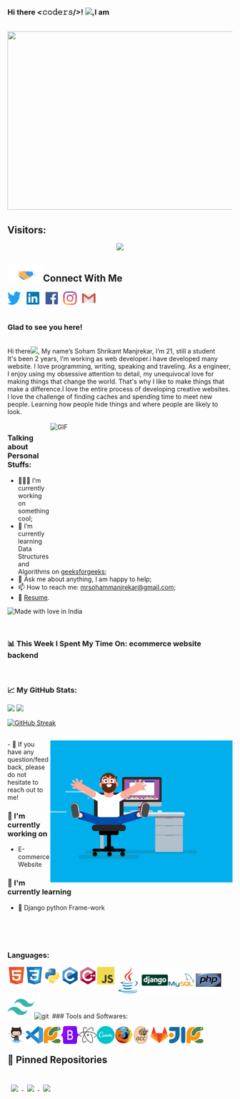 
### Hi there <𝚌𝚘𝚍𝚎𝚛𝚜/>! <img src="https://github.com/TheDudeThatCode/TheDudeThatCode/blob/master/Assets/Hi.gif" width="29px">,I am 
<br><img src="https://github.com/sohammanjrekar/sohammanjrekar/blob/main/Soham%20manjrekar.gif" height="400px" width="1000px">
<div align="centre">

<!-- retro visitor counter -->
<h2>Visitors:</h2>
<p align="center"> 
  <img src="https://profile-counter.glitch.me/sohammanjrekar/count.svg" />
</p>
 <h2> <a target="_blank">
  <img src="https://github.com/sohammanjrekar/sohammanjrekar/blob/main/Handshake.gif" height="37px" style="max-width:100%;">Connect With Me</a>
</h2>
 
 
<a href="" target="blank"><img align="center" src="https://github.com/sohammanjrekar/sohammanjrekar/blob/main/icon/twitter/twitter-original.svg" alt="sohammanjrekar" height="30" width="30" /></a>&nbsp;&nbsp;
<a href="" target="blank"><img align="center" src="https://github.com/sohammanjrekar/sohammanjrekar/blob/main/icon/linkedin/linkedin-original.svg" alt="sohammanjrekar" height="30" width="30" /></a>&nbsp;&nbsp;
<a href="" target="blank"><img align="center" src="https://github.com/sohammanjrekar/sohammanjrekar/blob/main/icon/facebook/facebook-original.svg" alt="sohammanjrekar" height="30" width="30" /></a>&nbsp;&nbsp;
<a href="" target="blank"><img align="center" src="https://github.com/sohammanjrekar/sohammanjrekar/blob/main/icon/instagram-icon.svg" alt="sohammanjrekar" height="30" width="30" /></a>&nbsp;&nbsp;
<a href="" target="blank"><img align="center" src="https://github.com/sohammanjrekar/sohammanjrekar/blob/main/icon/gmail-icon.svg" height="30" width="30" /></a>
  <br>
 <br>
### Glad to see you here! 
  <br/>
Hi there<img src="https://media.giphy.com/media/hvRJCLFzcasrR4ia7z/giphy.gif" width="25px">, My name’s Soham Shrikant Manjrekar, I’m 21, still a student<br/>
    It's been 2 years, I’m working as web developer.i have developed many website. I love programming, writing, speaking and traveling.
As a  engineer, I enjoy using my obsessive attention to detail, my unequivocal love for making things that change the world. That's why I like to make things that make a difference.I love the entire process of developing creative websites. I love the challenge of finding caches and spending time to meet new people. Learning how people hide things and where people are likely to look.
<br/>
  <br/>
<img align="right" alt="GIF" src="https://github.com/Gapur/Gapur/blob/master/coding.gif?raw=true" width="408" height="318" />

### Talking about Personal Stuffs: 

- 👨🏻‍💻 I’m currently working on something cool;
- 🚀 I’m currently learning Data Structures and Algorithms on [geeksforgeeks](https://www.geeksforgeeks.org/);
- 💬 Ask me about anything, I am happy to help;
- 📫 How to reach me: mrsohammanjrekar@gmail.com;
- 📝 [Resume](). 
 



![Made with love in India](https://madewithlove.now.sh/in?heart=true&template=for-the-badge)


</br>

### 📊 This Week I Spent My Time On: ecommerce website backend
<br/>

### 📈 My GitHub Stats: 

<p>
  <img height="180em" src="https://github-readme-stats.vercel.app/api?username=Sohammanjrekar&show_icons=true&hide_border=true&&count_private=true&include_all_commits=true" />
  <img height="180em" src="https://github-readme-stats.vercel.app/api/top-langs/?username=Sohammanjrekar&exclude_repo=KNN-Image-Classification&show_icons=true&hide_border=true&layout=compact&langs_count=8"/>
</p>

[![GitHub Streak](http://github-readme-streak-stats.herokuapp.com?user=sohammanjrekar&theme=dark&background=000000)](https://git.io/streak-stats)

</br>
<img align="right" alt="GIF" src="https://github.com/sohammanjrekar/sohammanjrekar/blob/main/image.gif?raw=true" width="408" height="318" />
- 💬 If you have any question/feedback, please do not hesitate to reach out to me!

### 🔭 I'm currently working on

- E-commerce Website 

### 🌱 I'm currently learning

- 📱 Django python Frame-work

</br></br></br>


### Languages:


<a href="https://www.w3.org/html/" target="_blank"><img align="left" alt="HTML5" width="40px" src="https://github.com/sohammanjrekar/sohammanjrekar/blob/main/icon/html5/html5-original.svg" ></a>

<a href="https://www.w3schools.com/css/" target="_blank"><img align="left" alt="CSS3" width="40px" src="https://github.com/sohammanjrekar/sohammanjrekar/blob/main/icon/css3/css3-original.svg" ></a>

<a href="https://www.python.org" target="_blank"> <img align="left" alt="Python" width="40px" src="https://github.com/sohammanjrekar/sohammanjrekar/blob/main/icon/python/python-original.svg"> </a>

<a href="https://www.cprogramming.com/" target="_blank"> <img align="left" alt="C" width="40px" src="https://github.com/sohammanjrekar/sohammanjrekar/blob/main/icon/c/c-original.svg"> </a>

<a href="https://www.w3schools.com/cpp/" target="_blank"> <img align="left" alt="C++" width="40px" src="https://github.com/sohammanjrekar/sohammanjrekar/blob/main/icon/cplusplus/cplusplus-original.svg"> </a>

<a href="https://www.w3schools.com/javascript/" target="_blank"> <img align="left" alt="JavaScript" width="40px" src="https://github.com/sohammanjrekar/sohammanjrekar/blob/main/icon/javascript/javascript-original.svg"> </a>

<a href="https://www.w3schools.com/java/" target="_blank"> <img align="left" alt="Java" width="60px" src="https://github.com/sohammanjrekar/sohammanjrekar/blob/main/icon/java/java-original.svg"> </a>

<a href="https://www.w3schools.com/django/" target="_blank"> <img align="left" alt="Django" width="60px" src="https://github.com/sohammanjrekar/sohammanjrekar/blob/main/icon/django/django-original.svg"> </a>

<a href="https://www.w3schools.com/flask/" target="_blank"> <img align="left" alt="Flask" width="60px" src="https://github.com/sohammanjrekar/sohammanjrekar/blob/main/icon/mysql/mysql-original-wordmark.svg"> </a>

<a href="https://www.w3schools.com/php/" target="_blank"> <img align="left" alt="php" width="60px" src="https://github.com/sohammanjrekar/sohammanjrekar/blob/main/icon/php/php-original.svg"> </a>

<a href="https://www.w3schools.com/" target="_blank"> <img align="left" alt="Tailwand css" width="60px" src="https://github.com/sohammanjrekar/sohammanjrekar/blob/main/icon/tailwindcss/tailwindcss-plain.svg"> </a>

<br>
<br>
<br>
<br>
<br><br>
### Tools and Softwares:
<a href="https://git-scm.com/" target="_blank"> <img align="left" alt="git" width="40px" src="https://www.vectorlogo.zone/logos/git-scm/git-scm-icon.svg"/> </a>

<a href="https://github.com/" target="_blank"> <img align="left" alt="github" width="40px" src="https://github.com/sohammanjrekar/sohammanjrekar/blob/main/icon/github-icon.svg"> </a>

<a href="https://vscode.com/" target="_blank"> <img align="left" alt="vscode" width="40px" src="https://github.com/sohammanjrekar/sohammanjrekar/blob/main/icon/vscode/vscode-original.svg"> </a>

<a href="https://pycharm.com/" target="_blank"> <img align="left" alt="Pycharm" width="40px" src="https://github.com/sohammanjrekar/sohammanjrekar/blob/main/icon/pycharm/pycharm-original.svg"> </a>

<a href="https://bootstarp.com/" target="_blank"> <img align="left" alt="bootstrap" width="40px" src="https://github.com/sohammanjrekar/sohammanjrekar/blob/main/icon/bootstrap/bootstrap-original.svg"> </a>

<a href="https://atom.com/" target="_blank"> <img align="left" alt="atom" width="40px" src="https://github.com/sohammanjrekar/sohammanjrekar/blob/main/icon/atom/atom-original.svg"> </a>

<a href="https://canva.com/" target="_blank"> <img align="left" alt="canva" width="40px" src="https://github.com/sohammanjrekar/sohammanjrekar/blob/main/icon/canva/canva-original.svg"> </a>

<a href="https://firefox.com/" target="_blank"> <img align="left" alt="firefox" width="40px" src="https://github.com/sohammanjrekar/sohammanjrekar/blob/main/icon/firefox/firefox-original.svg"> </a>

<a href="https://gcc.com/" target="_blank"> <img align="left" alt="gcc" width="40px" src="https://github.com/sohammanjrekar/sohammanjrekar/blob/main/icon/gcc/gcc-original.svg"> </a>

<a href="https://gitlab.com/" target="_blank"> <img align="left" alt="gitlab" width="40px" src="https://github.com/sohammanjrekar/sohammanjrekar/blob/main/icon/gitlab/gitlab-original.svg"> </a>

<a href="https://intellij.com/" target="_blank"> <img align="left" alt="intellij" width="40px" src="https://github.com/sohammanjrekar/sohammanjrekar/blob/main/icon/intellij/intellij-original.svg"> </a>

<a href="https://pycharm.com/" target="_blank"> <img align="left" alt="Pycharm" width="40px" src="https://github.com/sohammanjrekar/sohammanjrekar/blob/main/icon/pycharm/pycharm-original.svg"> </a>



<br>
<br>

  
  ## 📌 Pinned Repositories

<br>

<a href="https://github.com/sohammanjrekar/currency-converter ">
  <img align="center" style="margin:0.5rem" src="https://github-readme-stats.vercel.app/api/pin/?username=sohammanjrekar&repo=currency-converter&title_color=ffffff&text_color=c9cacc&icon_color=4AB197&bg_color=1A2B34" />
</a>

<a href="https://github.com/sohammanjrekar/currency-converter ">
  <img align="center" style="margin:0.5rem" src="https://github-readme-stats.vercel.app/api/pin/?username=sohammanjrekar&repo=practice-pandas&title_color=ffffff&text_color=c9cacc&icon_color=4AB197&bg_color=1A2B34" />
</a>

<a href="https://github.com/sohammanjrekar/currency-converter ">
  <img align="center" style="margin:0.5rem" src="https://github-readme-stats.vercel.app/api/pin/?username=sohammanjrekar&repo=python-learning&title_color=ffffff&text_color=c9cacc&icon_color=4AB197&bg_color=1A2B34" />
</a>



